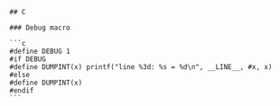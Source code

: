     ## C
    
    ### Debug macro
    
    ```c
    #define DEBUG 1
    #if DEBUG
    #define DUMPINT(x) printf("line %3d: %s = %d\n", __LINE__, #x, x)
    #else
    #define DUMPINT(x)
    #endif
    ```

